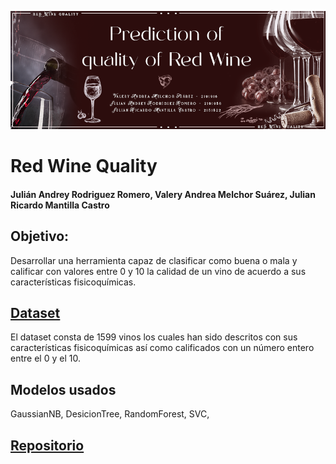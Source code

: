 ![Portada](/Portada.png)
# Red Wine Quality
#### Julián Andrey Rodriguez Romero, Valery Andrea Melchor Suárez, Julian Ricardo Mantilla Castro
## Objetivo:
Desarrollar una herramienta capaz de clasificar como buena o mala y calificar con valores entre 0 y 10 la calidad de un vino de acuerdo a sus características fisicoquímicas.
## [Dataset](https://www.kaggle.com/datasets/uciml/red-wine-quality-cortez-et-al-2009)
El dataset consta de 1599 vinos los cuales han sido descritos con sus características fisicoquímicas así como calificados con un número entero entre el 0 y el 10. 
## Modelos usados
GaussianNB, DesicionTree, RandomForest, SVC, 
## [Repositorio](/RedWineQuality.ipynb)

